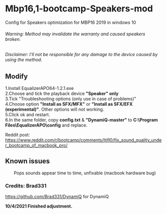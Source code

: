 # Mbp16,1-bootcamp-Speakers-mod
 
Config for Speakers optimization for MBP16 2019 in windows 10
 ###### Warning: Method may invalidate the warranty and caused speakers broken.
 ###### Disclaimer: I'll not be responsible for any damage to the device caused by using the method.

## Modify
  1.Install EqualizerAPO64-1.2.1.exe<br/>
  2.Choose and tick the playback device **"Speaker" only**<br/>
  3.Tick "Troubleshooting options (only use in case of problems)"<br/>
  4.Choose option **"Install as SFX/MFX"** or **"Install as SFX/EFX (experimental)"**. Other options will not working.<br/>
  5.Click ok and restart.<br/>
  6.In the same folder, copy **config.txt** & **"DynamiQ-master"** to **C:\Program Files\EqualizerAPO\config** and replace.<br/>

Reddit post:
https://www.reddit.com/r/bootcamp/comments/ltifl0/fix_sound_quality_under_bootcamp_of_macbook_pro/

## Known issues
&emsp;&emsp;Pops sounds appear time to time, unfixable (macbook hardware bug)


### Credits: Brad331
https://github.com/Brad331/DynamiQ for DynamiQ

**10/4/2021 Finished adjustment.**